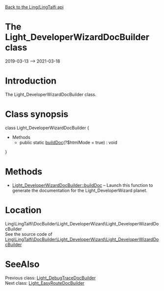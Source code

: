 [Back to the Ling/LingTalfi api](https://github.com/lingtalfi/LingTalfi/blob/master/doc/api/Ling/LingTalfi.md)



The Light_DeveloperWizardDocBuilder class
================
2019-03-13 --> 2021-03-18






Introduction
============

The Light_DeveloperWizardDocBuilder class.



Class synopsis
==============


class <span class="pl-k">Light_DeveloperWizardDocBuilder</span>  {

- Methods
    - public static [buildDoc](https://github.com/lingtalfi/LingTalfi/blob/master/doc/api/Ling/LingTalfi/DocBuilder/Light_DeveloperWizard/Light_DeveloperWizardDocBuilder/buildDoc.md)(?$htmlMode = true) : void

}






Methods
==============

- [Light_DeveloperWizardDocBuilder::buildDoc](https://github.com/lingtalfi/LingTalfi/blob/master/doc/api/Ling/LingTalfi/DocBuilder/Light_DeveloperWizard/Light_DeveloperWizardDocBuilder/buildDoc.md) &ndash; Launch this function to generate the documentation for the Light_DeveloperWizard planet.





Location
=============
Ling\LingTalfi\DocBuilder\Light_DeveloperWizard\Light_DeveloperWizardDocBuilder<br>
See the source code of [Ling\LingTalfi\DocBuilder\Light_DeveloperWizard\Light_DeveloperWizardDocBuilder](https://github.com/lingtalfi/LingTalfi/blob/master/DocBuilder/Light_DeveloperWizard/Light_DeveloperWizardDocBuilder.php)



SeeAlso
==============
Previous class: [Light_DebugTraceDocBuilder](https://github.com/lingtalfi/LingTalfi/blob/master/doc/api/Ling/LingTalfi/DocBuilder/Light_DebugTrace/Light_DebugTraceDocBuilder.md)<br>Next class: [Light_EasyRouteDocBuilder](https://github.com/lingtalfi/LingTalfi/blob/master/doc/api/Ling/LingTalfi/DocBuilder/Light_EasyRoute/Light_EasyRouteDocBuilder.md)<br>

